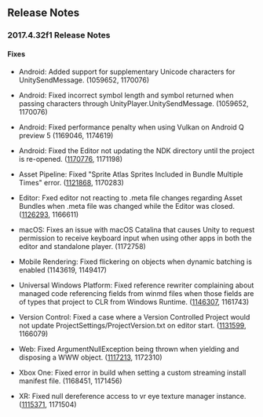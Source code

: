 ## Release Notes

### 2017.4.32f1 Release Notes

#### Fixes

-   Android: Added support for supplementary Unicode characters for UnitySendMessage. (1059652, 1170076)

-   Android: Fixed incorrect symbol length and symbol returned when passing characters through UnityPlayer.UnitySendMessage. (1059652, 1170076)

-   Android: Fixed performance penalty when using Vulkan on Android Q preview 5 (1169046, 1174619)

-   Android: Fixed the Editor not updating the NDK directory until the project is re-opened. ([1170776](https://issuetracker.unity3d.com/issues/android-2017-dot-4-editor-doesnt-update-ndks-directory-until-the-project-is-re-opened), 1171198)

-   Asset Pipeline: Fixed \"Sprite Atlas Sprites Included in Bundle Multiple Times\" error. ([1121868](https://issuetracker.unity3d.com/issues/android-same-atlas-assets-are-being-included-in-asset-bundle-multiple-times-when-bundle-is-built), 1170283)

-   Editor: Fxed editor not reacting to .meta file changes regarding Asset Bundles when .meta file was changed while the Editor was closed. ([1126293](https://issuetracker.unity3d.com/issues/editor-does-not-react-to-meta-file-changes-regarding-asset-bundles-when-meta-file-was-changed-while-the-editor-was-closed), 1166611)

-   macOS: Fixes an issue with macOS Catalina that causes Unity to request permission to receive keyboard input when using other apps in both the editor and standalone player. (1172758)

-   Mobile Rendering: Fixed flickering on objects when dynamic batching is enabled (1143619, 1149417)

-   Universal Windows Platform: Fixed reference rewriter complaining about managed code referencing fields from winmd files when those fields are of types that project to CLR from Windows Runtime. ([1146307](https://issuetracker.unity3d.com/issues/reference-rewriter-errors-when-building-uwp-against-the-insider-windows-sdk), 1161743)

-   Version Control: Fixed a case where a Version Controlled Project would not update ProjectSettings/ProjectVersion.txt on editor start. ([1131599](https://issuetracker.unity3d.com/issues/perforce-reverting-the-projectversion-file-marks-it-as-read-only-preventing-any-further-updates), 1166079)

-   Web: Fixed ArgumentNullException being thrown when yielding and disposing a WWW object. ([1117213](https://issuetracker.unity3d.com/issues/argumentnullexception-is-thrown-when-yielding-and-disposing-a-www-object), 1172310)

-   Xbox One: Fixed error in build when setting a custom streaming install manifest file. (1168451, 1171456)

-   XR: Fixed null dereference access to vr eye texture manager instance. ([1115371](https://issuetracker.unity3d.com/issues/xr-windowsmr-project-crashes-when-enabling-xrsettings-for-a-second-time), 1171504)
